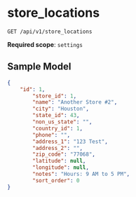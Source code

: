 store_locations
=================

```shell
GET /api/v1/store_locations
```

**Required scope**: `settings`

Sample Model
------------

```json
{
	"id": 1,
        "store_id": 1,
        "name": "Another Store #2",
        "city": "Houston",
        "state_id": 43,
        "non_us_state": "",
        "country_id": 1,
        "phone": "",
        "address_1": "123 Test",
        "address_2": "",
        "zip_code": "77068",
        "latitude": null,
        "longitude": null,
        "notes": "Hours: 9 AM to 5 PM",
        "sort_order": 0
}
```